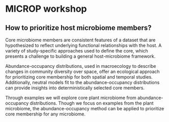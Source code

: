 # MICROP workshop
## How to prioritize host microbiome members?


Core microbiome members are consistent features of a dataset that are hypothesized to reflect underlying functional relationships with the host. A variety of study-specific approaches used to define the core, which presents a challenge to building a general host-microbiome framework.

Abundance-occupancy distributions, used in macroecology to describe changes in community diversity over space, offer an ecological approach for prioritizing core membership for both spatial and temporal studies. Additionally, neutral models fit to the abundance-occupancy distributions can provide insights into deterministically selected core members.

Through examples we will explore core plant microbiome from abundance-occupancy distributions. Though we focus on examples from the plant microbiome, the abundance-occupancy method can be applied to prioritize core membership for any microbiome.

